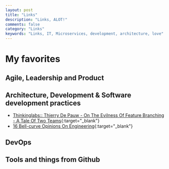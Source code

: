 ```yaml
---
layout: post
title: "Links"
description: "Links, ALOT!"
comments: false
category: "Links"
keywords: "Links, IT, Microservices, development, architecture, love"
---
```

<!-- markdownlint-disable MD033 MD020 MD025-->
# My favorites<a name="favorites"></a>

## Agile, Leadership and Product<a name="agile"></a>

## Architecture, Development & Software development practices <a name="development"></a>

- [Thinkinglabs:: Thierry De Pauw - On The Evilness Of Feature Branching - A Tale Of Two Teams](https://thinkinglabs.io/articles/2021/07/14/on-the-evilness-of-feature-branching-a-tale-of-two-teams.html){:target="_blank"}
- [16 Bell-curve Opinions On Engineering](https://matt-rickard.com/bell-curve-ideas/){:target="_blank"}

## DevOps<a name="devops"></a>

## Tools and things from Github <a name="tools"></a>
